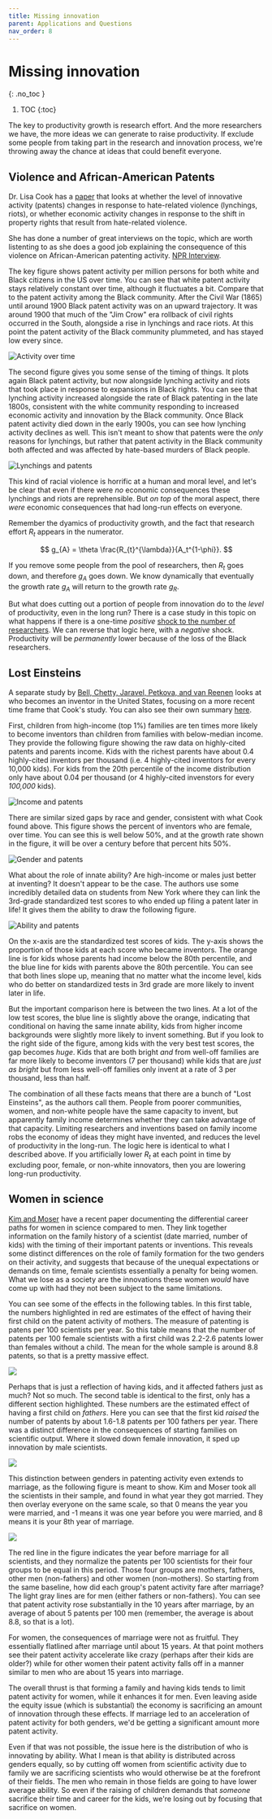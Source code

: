 ```yaml
---
title: Missing innovation
parent: Applications and Questions
nav_order: 8
---
```


# Missing innovation
{: .no_toc }

1. TOC 
{:toc}

The key to productivity growth is research effort. And the more researchers we have, the more ideas we can generate to raise productivity. If exclude some people from taking part in the research and innovation process, we're throwing away the chance at ideas that could benefit everyone.

## Violence and African-American Patents
Dr. Lisa Cook has a [paper](https://lisadcook.net/wp-content/uploads/2014/02/pats_paper17_1013_final_web.pdf) that looks at whether the level of innovative activity (patents) changes in response to hate-related violence (lynchings, riots), or whether economic activity changes in response to the shift in property rights that result from hate-related violence. 

She has done a number of great interviews on the topic, which are worth listenting to as she does a good job explaining the consequence of this violence on African-American patenting activity. [NPR Interview](https://pca.st/nkjjnzuf).

The key figure shows patent activity per million persons for both white and Black citizens in the US over time. You can see that white patent activity stays relatively constant over time, although it fluctuates a bit. Compare that to the patent activity among the Black community. After the Civil War (1865) until around 1900 Black patent activity was on an upward trajectory. It was around 1900 that much of the "Jim Crow" era rollback of civil rights occurred in the South, alongside a rise in lynchings and race riots. At this point the patent activity of the Black community plummeted, and has stayed low every since.

![Activity over time](cookfig1.png)

The second figure gives you some sense of the timing of things. It plots again Black patent activity, but now alongside lynching activity and riots that took place in response to expansions in Black rights. You can see that lynching activity increased alongside the rate of Black patenting in the late 1800s, consistent with the white community responding to increased economic activity and innovation by the Black community. Once Black patent activity died down in the early 1900s, you can see how lynching activity declines as well. This isn't meant to show that patents were the *only* reasons for lynchings, but rather that patent activity in the Black community both affected and was affected by hate-based murders of Black people.

![Lynchings and patents](cookfig2.png)

This kind of racial violence is horrific at a human and moral level, and let's be clear that even if there were *no* economic consequences these lynchings and riots are reprehensible. But *on top* of the moral aspect, there *were* economic consequences that had long-run effects on everyone. 

Remember the dyamics of productivity growth, and the fact that research effort $R_t$ appears in the numerator. 

$$
g_{A} = \theta \frac{R_{t}^{\lambda}}{A_t^{1-\phi}}.
$$

If you remove some people from the pool of researchers, then $R_t$ goes down, and therefore $g_A$ goes down. We know dynamically that eventually the growth rate $g_A$ will return to the growth rate $g_R$. 

But what does cutting out a portion of people from innovation do to the *level* of productivity, even in the long run? There is a case study in this topic on what happens if there is a one-time *positive* [shock to the number of researchers](applyideas.html). We can reverse that logic here, with a *negative* shock. Productivity will be *permanently* lower because of the loss of the Black researchers. 

## Lost Einsteins
A separate study by [Bell, Chetty, Jaravel, Petkova, and van Reenen](http://www.nber.org/papers/w24062) looks at who becomes an inventor in the United States, focusing on a more recent time frame that Cook's study. You can also see their own summary [here](https://voxeu.org/article/how-exposure-innovation-influences-who-becomes-inventor).

First, children from high-income (top 1%) families are ten times more likely to become inventors than children from families with below-median income. They provide the following figure showing the raw data on highly-cited patents and parents income. Kids with the richest parents have about 0.4 highly-cited inventors per thousand (i.e. 4 highly-cited inventors for every 10,000 kids). For kids from the 20th percentile of the income distribution only have about 0.04 per thousand (or 4 highly-cited invenstors for every *100,000* kids). 

![Income and patents](belletalfig1.png)

There are similar sized gaps by race and gender, consistent with what Cook found above. This figure shows the percent of inventors who are female, over time. You can see this is well below 50%, and at the growth rate shown in the figure, it will be over a century before that percent hits 50%.

![Gender and patents](belletalfig3.png)

What about the role of innate ability? Are high-income or males just better at inventing? It doesn't appear to be the case. The authors use some incredibly detailed data on students from New York where they can link the 3rd-grade standardized test scores to who ended up filing a patent later in life! It gives them the ability to draw the following figure.

![Ability and patents](belletalfig4a.png)

On the x-axis are the standardized test scores of kids. The y-axis shows the proportion of those kids at each score who became inventors. The orange line is for kids whose parents had income below the 80th percentile, and the blue line for kids with parents above the 80th percentile. You can see that both lines slope up, meaning that no matter what the income level, kids who do better on standardized tests in 3rd grade are more likely to invent later in life. 

But the important comparison here is between the two lines. At a lot of the low test scores, the blue line is slightly above the orange, indicating that conditional on having the same innate ability, kids from higher income backgrounds were slightly more likely to invent something. But if you look to the right side of the figure, among kids with the very best test scores, the gap becomes *huge*. Kids that are both bright *and* from well-off families are far more likely to become inventors (7 per thousand) while kids that are *just as bright* but from less well-off families only invent at a rate of 3 per thousand, less than half. 

The combination of all these facts means that there are a bunch of "Lost Einsteins", as the authors call them. People from poorer communities, women, and non-white people have the same capacity to invent, but apparently family income determines whether they can take advantage of that capacity. Limiting researchers and inventions based on family income robs the economy of ideas they might have invented, and reduces the level of productivity in the long-run. The logic here is identical to what I described above. If you artificially lower $R_t$ at each point in time by excluding poor, female, or non-white innovators, then you are lowering long-run productivity. 

## Women in science
[Kim and Moser](https://www.dropbox.com/s/2umv5go9umjdolm/KimMoser.pdf) have a recent paper documenting the differential career paths for women in science compared to men. They link together information on the family history of a scientist (date married, number of kids) with the timing of their important patents or inventions. This reveals some distinct differences on the role of family formation for the two genders on their activity, and suggests that because of the unequal expectations or demands on time, female scientists essentially a penalty for being women. What we lose as a society are the innovations these women *would* have come up with had they not been subject to the same limitations.

You can see some of the effects in the following tables. In this first table, the numbers highlighted in red are estimates of the effect of having their first child on the patent activity of mothers. The measure of patenting is patens per 100 scientists per year. So this table means that the number of patents per 100 female scientists with a first child was 2.2-2.6 patents lower than females without a child. The mean for the whole sample is around 8.8 patents, so that is a pretty massive effect. 

![](kimmoserA2.png)

Perhaps that is just a reflection of having kids, and it affected fathers just as much? Not so much. The second table is identical to the first, only has a different section highlighted. These numbers are the estimated effect of having a first child on *fathers*. Here you can see that the first kid *raised* the number of patents by about 1.6-1.8 patents per 100 fathers per year. There was a distinct difference in the consequences of starting families on scientific output. Where it slowed down female innovation, it sped up innovation by male scientists.

![](kimmoserA2b.png)

This distinction between genders in patenting activity even extends to marriage, as the following figure is meant to show. Kim and Moser took all the scientists in their sample, and found in what year they got married. They then overlay everyone on the same scale, so that 0 means the year you were married, and -1 means it was one year before you were married, and 8 means it is your 8th year of marriage. 

![](kimmoserfig3.png)

The red line in the figure indicates the year before marriage for all scientists, and they normalize the patents per 100 scientists for their four groups to be equal in this period. Those four groups are mothers, fathers, other men (non-fathers) and other women (non-mothers). So starting from the same baseline, how did each group's patent activity fare after marriage? The light gray lines are for men (either fathers or non-fathers). You can see that patent activity rose substantially in the 10 years after marriage, by an average of about 5 patents per 100 men (remember, the average is about 8.8, so that is a lot). 

For women, the consequences of marriage were not as fruitful. They essentially flatlined after marriage until about 15 years. At that point mothers see their patent activity accelerate like crazy (perhaps after their kids are older?) while for other women their patent activity falls off in a manner similar to men who are about 15 years into marriage. 

The overall thrust is that forming a family and having kids tends to limit patent activity for women, while it enhances it for men. Even leaving aside the equity issue (which is substantial) the economy is sacrificing an amount of innovation through these effects. If marriage led to an acceleration of patent activity for both genders, we'd be getting a significant amount more patent activity. 

Even if that was not possible, the issue here is the distribution of who is innovating by ability. What I mean is that ability is distributed across genders equally, so by cutting off women from scientific activity due to family we are sacrificing scientists who would otherwise be at the forefront of their fields. The men who remain in those fields are going to have lower average ability. So even if the raising of children demands that *someone* sacrifice their time and career for the kids, we're losing out by focusing that sacrifice on women. 